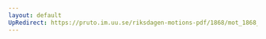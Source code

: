 ```yaml
---
layout: default
UpRedirect: https://pruto.im.uu.se/riksdagen-motions-pdf/1868/mot_1868__ak__11/mot_1868__ak__11-002.pdf
---
```

